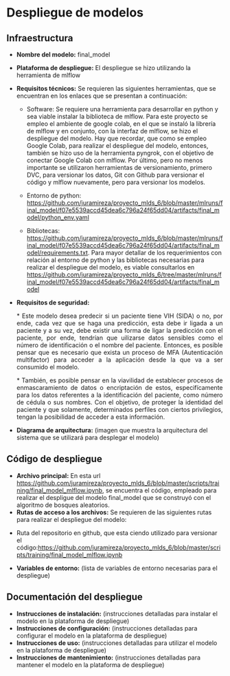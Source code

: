 # Despliegue de modelos

## Infraestructura

- **Nombre del modelo:** final_model 
- **Plataforma de despliegue:** El despliegue se hizo utilizando la herramienta de mlflow
- **Requisitos técnicos:** Se  requieren las siguientes herramientas, que se encuentran en los enlaces que se presentan a continuación: 

   * Software: Se requiere una herramienta para desarrollar en python y sea viable instalar la biblioteca de mlflow. Para este proyecto se empleo el ambiente de google colab, en el que se instaló la librería de mlflow y en conjunto, con la interfaz de mlflow, se hizo el despliegue del modelo. Hay que recordar, que como se empleo Google Colab, para realizar el despliegue del modelo, entonces, también se hizo uso de la herramienta pyngrok, con el objetivo de conectar Google Colab con mlflow. Por último, pero no menos importante se utilizaron herramientas de versionamiento, primero DVC, para versionar los datos, Git con Github para versionar el código y mlflow nuevamente, pero para versionar los modelos. 
     </p>  

    * Entorno de python: https://github.com/juramireza/proyecto_mlds_6/blob/master/mlruns/final_model/f07e5539accd45dea6c796a24f65dd04/artifacts/final_model/python_env.yaml
   

  
    * Bibliotecas: https://github.com/juramireza/proyecto_mlds_6/blob/master/mlruns/final_model/f07e5539accd45dea6c796a24f65dd04/artifacts/final_model/requirements.txt. Para mayor detallar de los requerimientos con relación al entorno de python y las bibliotecas necesarias para realizar el despliegue del modelo, es viable consultarlos en  https://github.com/juramireza/proyecto_mlds_6/tree/master/mlruns/final_model/f07e5539accd45dea6c796a24f65dd04/artifacts/final_model  
 
    
   <p align="justify">
 

- **Requisitos de seguridad:**
   
    <p align="justify">
   *  Este modelo desea predecir si un paciente tiene VIH (SIDA) o no, por ende, cada vez que se haga una predicción, esta debe ir ligada a un paciente y a su vez, debe existir una forma de ligar la predicción con el paciente, por ende, tendrían que uilizarse datos sensibles como el número de identificación o el nombre del paciente. Entonces, es posible pensar que es necesario que exista un proceso de MFA (Autenticación multifactor) para acceder a la aplicación desde la que va a ser consumido el modelo. 
    </p>  

    <p align="justify">
    * También, es posible pensar en la viavilidad de establecer procesos de enmascaramiento de datos o encriptación de estos, especifícamente para los datos referentes a la identificación del paciente, como número de cédula o sus nombres. Con el objetivo, de proteger la identidad del paciente y que solamente, determinados perfiles con ciertos privilegios, tengan la posibilidad de acceder a esta información.   
    </p>  

- **Diagrama de arquitectura:** (imagen que muestra la arquitectura del sistema que se utilizará para desplegar el modelo)

## Código de despliegue

- **Archivo principal:** En esta url https://github.com/juramireza/proyecto_mlds_6/blob/master/scripts/training/final_model_mlflow.ipynb, se encuentra el código, empleado para realizar el despligue del modelo final_model que se construyó con el algoritmo de bosques aleatorios. 
- **Rutas de acceso a los archivos:** Se requieren de las siguientes rutas para realizar el despliegue del modelo:

 * Ruta del repositorio en github, que esta ciendo utilizado para versionar el código:https://github.com/juramireza/proyecto_mlds_6/blob/master/scripts/training/final_model_mlflow.ipynb    

- **Variables de entorno:** (lista de variables de entorno necesarias para el despliegue)

## Documentación del despliegue

- **Instrucciones de instalación:** (instrucciones detalladas para instalar el modelo en la plataforma de despliegue)
- **Instrucciones de configuración:** (instrucciones detalladas para configurar el modelo en la plataforma de despliegue)
- **Instrucciones de uso:** (instrucciones detalladas para utilizar el modelo en la plataforma de despliegue)
- **Instrucciones de mantenimiento:** (instrucciones detalladas para mantener el modelo en la plataforma de despliegue)
